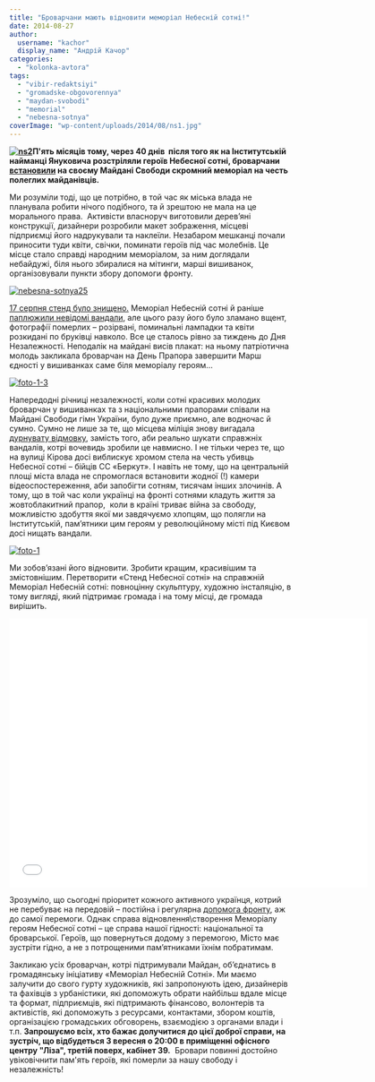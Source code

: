 ```yaml
---
title: "Броварчани мають відновити меморіал Небесній сотні!"
date: 2014-08-27
author: 
  username: "kachor"
  display_name: "Андрій Качор"
categories: 
  - "kolonka-avtora"
tags: 
  - "vibir-redaktsiyi"
  - "gromadske-obgovorennya"
  - "maydan-svobodi"
  - "memorial"
  - "nebesna-sotnya"
coverImage: "wp-content/uploads/2014/08/ns1.jpg"
---
```


**[![ns2](https://mpz.brovary.org/wp-content/uploads/2014/08/ns2.jpg)](https://mpz.brovary.org/wp-content/uploads/2014/08/ns2.jpg)П'ять місяців тому, через 40 днів  після того як на Інститутській найманці Януковича розстріляли героїв Небесної сотні, броварчани [встановили](https://mpz.brovary.org/na-maydani-svobodi-vshanuvali-pam-yat-geroyiv-nebesnoyi-sotni/) на своєму Майдані Свободи скромний меморіал на честь полеглих майданівців.**

Ми розуміли тоді, що це потрібно, в той час як міська влада не планувала робити нічого подібного, та й зрештою не мала на це морального права.  Активісти власноруч виготовили дерев’яні конструкції, дизайнери розробили макет зображення, місцеві підприємці його надрукували та наклеїли. Незабаром мешканці почали приносити туди квіти, свічки, поминати героїв під час молебнів. Це місце стало справді народним меморіалом, за ним доглядали небайдужі, біля нього збиралися на мітинги, марші вишиванок, організовували пункти збору допомоги фронту.

[![nebesna-sotnya25](https://mpz.brovary.org/wp-content/uploads/2014/08/nebesna-sotnya25.jpg)](https://mpz.brovary.org/wp-content/uploads/2014/08/nebesna-sotnya25.jpg)

[17 серпня стенд було знищено.](https://mpz.brovary.org/chorna-nedilya-spaplyuzhena-pam-yat-geroyiv-maydanu-onovlennya-pam-yatniku-berkutu-ta-vidnovlennya-mazhorskogo-pritonu/) Меморіал Небесній сотні й раніше [паплюжили невідомі вандали](https://mpz.brovary.org/brovarchani-ponovili-stend-nebesnoyi-sotni-na-maydani-svobodi/), але цього разу його було зламано вщент, фотографії померлих – розірвані, поминальні лампадки та квіти розкидані по бруківці навколо. Все це сталось рівно за тиждень до Дня Незалежності. Неподалік на майдані висів плакат: на ньому патріотична молодь закликала броварчан на День Прапора завершити Марш єдності у вишиванках саме біля меморіалу героям…

[![foto-1-3](https://mpz.brovary.org/wp-content/uploads/2014/08/foto-1-31.jpg)](https://mpz.brovary.org/wp-content/uploads/2014/08/foto-1-31.jpg)

Напередодні річниці незалежності, коли сотні красивих молодих броварчан у вишиванках та з національними прапорами співали на Майдані Свободи гімн України, було дуже приємно, але водночас й сумно. Сумно не лише за те, що місцева міліція знову вигадала [дурнувату відмовку](https://glavcom.ua/news/227638.html), замість того, аби реально шукати справжніх вандалів, котрі вочевидь зробили це навмисно. І не тільки через те, що на вулиці Кірова досі виблискує хромом стела на честь убивць Небесної сотні – бійців СС «Беркут». І навіть не тому, що на центральній площі міста влада не спромоглася встановити жодної (!) камери відеоспостереження, аби запобігти сотням, тисячам інших злочинів. А тому, що в той час коли українці на фронті сотнями кладуть життя за жовтоблакитний прапор,  коли в країні триває війна за свободу, можливістю здобуття якої ми завдячуємо хлопцям, що полягли на Інститутській, пам’ятники цим героям у революційному місті під Києвом досі нищать вандали.

[![foto-1](https://mpz.brovary.org/wp-content/uploads/2014/08/foto-11.jpg)](https://mpz.brovary.org/wp-content/uploads/2014/08/foto-11.jpg)

Ми зобов’язані його відновити. Зробити кращим, красивішим та змістовнішим. Перетворити «Стенд Небесної сотні» на справжній Меморіал Небесній сотні: повноцінну скульптуру, художню інсталяцію, в тому вигляді, який підтримає громада і на тому місці, де громада вирішить.

<iframe src="//www.youtube.com/embed/4KtFdqmFHLc" width="640" height="480" frameborder="0" allowfullscreen="allowfullscreen"></iframe>

Зрозуміло, що сьогодні пріоритет кожного активного українця, котрий не перебуває на передовій – постійна і регулярна [допомога фронту](https://www.facebook.com/koordcentr.brovary), аж до самої перемоги. Однак справа відновлення\\створення Меморіалу героям Небесної сотні – це справа нашої гідності: національної та броварської. Героїв, що повернуться додому з перемогою, Місто має зустріти гідно, а не з потрощеними пам’ятниками їхнім побратимам.

Закликаю усіх броварчан, котрі підтримували Майдан, об’єднатись в громадянську ініціативу «Меморіал Небесній Сотні». Ми маємо залучити до свого гурту художників, які запропонують ідею, дизайнерів та фахівців з урбаністики, які допоможуть обрати найбільш вдале місце та формат, підприємців, які підтримають фінансово, волонтерів та активістів, які допоможуть з ресурсами, контактами, збором коштів, організацією громадських обговорень, взаємодією з органами влади і т.п. **Запрошуємо всіх, хто бажає долучитися до цієї доброї справи, на зустріч, що відбудеться 3 вересня о 20:00 в приміщенні офісного центру "Ліза", третій поверх, кабінет 39.**  Бровари повинні достойно увіковічнити пам'ять героїв, які померли за нашу свободу і незалежність!
